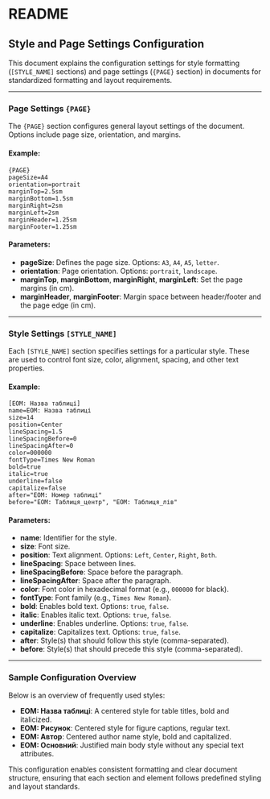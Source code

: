 # README

## Style and Page Settings Configuration

This document explains the configuration settings for style formatting (`[STYLE_NAME]` sections) and page settings (`{PAGE}` section) in documents for standardized formatting and layout requirements.

---

### Page Settings `{PAGE}`

The `{PAGE}` section configures general layout settings of the document. Options include page size, orientation, and margins.

#### Example:

```plaintext
{PAGE}
pageSize=A4
orientation=portrait
marginTop=2.5sm
marginBottom=1.5sm
marginRight=2sm
marginLeft=2sm
marginHeader=1.25sm
marginFooter=1.25sm
```

#### Parameters:

- **pageSize**: Defines the page size. Options: `A3`, `A4`, `A5`, `letter`.
- **orientation**: Page orientation. Options: `portrait`, `landscape`.
- **marginTop**, **marginBottom**, **marginRight**, **marginLeft**: Set the page margins (in cm).
- **marginHeader**, **marginFooter**: Margin space between header/footer and the page edge (in cm).

---

### Style Settings `[STYLE_NAME]`

Each `[STYLE_NAME]` section specifies settings for a particular style. These are used to control font size, color, alignment, spacing, and other text properties.

#### Example:

```plaintext
[ЕОМ: Назва таблиці]
name=ЕОМ: Назва таблиці
size=14
position=Center
lineSpacing=1.5
lineSpacingBefore=0
lineSpacingAfter=0
color=000000
fontType=Times New Roman
bold=true
italic=true
underline=false
capitalize=false
after="ЕОМ: Номер таблиці"
before="ЕОМ: Таблиця_центр", "ЕОМ: Таблиця_лів"
```

#### Parameters:

- **name**: Identifier for the style.
- **size**: Font size.
- **position**: Text alignment. Options: `Left`, `Center`, `Right`, `Both`.
- **lineSpacing**: Space between lines.
- **lineSpacingBefore**: Space before the paragraph.
- **lineSpacingAfter**: Space after the paragraph.
- **color**: Font color in hexadecimal format (e.g., `000000` for black).
- **fontType**: Font family (e.g., `Times New Roman`).
- **bold**: Enables bold text. Options: `true`, `false`.
- **italic**: Enables italic text. Options: `true`, `false`.
- **underline**: Enables underline. Options: `true`, `false`.
- **capitalize**: Capitalizes text. Options: `true`, `false`.
- **after**: Style(s) that should follow this style (comma-separated).
- **before**: Style(s) that should precede this style (comma-separated).

---

### Sample Configuration Overview

Below is an overview of frequently used styles:

- **ЕОМ: Назва таблиці**: A centered style for table titles, bold and italicized.
- **ЕОМ: Рисунок**: Centered style for figure captions, regular text.
- **ЕОМ: Автор**: Centered author name style, bold and capitalized.
- **ЕОМ: Основний**: Justified main body style without any special text attributes.

This configuration enables consistent formatting and clear document structure, ensuring that each section and element follows predefined styling and layout standards.
